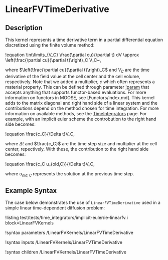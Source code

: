 # LinearFVTimeDerivative

## Description

This kernel represents a time derivative term in a partial differential equation
discretized using the finite volume method:

!equation
\int\limits_{V_C} \frac{\partial cu}{\partial t} dV \approx \left(\frac{\partial cu}{\partial t}\right)_C V_C~,

where $\left(\frac{\partial cu}{\partial t}\right)_C$ and $V_C$ are the time derivative of the
field value at the cell center and the cell volume, respectively.
Note that we added a multiplier, $c$ which often represents a material property.
This can be defined through parameter [!param](/LinearFVKernels/LinearFVTimeDerivative/factor)
that accepts anything that supports functor-based evaluations. For more information on functors in
MOOSE, see [Functors/index.md].
This kernel adds to the matrix diagonal and right hand side of a
linear system and the contributions depend on the
method chosen for time integration. For more information on available methods, see
the [TimeIntegrators](Executioner/TimeIntegrators/index.md) page.
For example, with an implicit euler scheme the controbution to the right hand side becomes:

!equation
\frac{c_C}{\Delta t}V_C,

where $\Delta t$ and $\frac{c_C}$ are the time step size and multiplier at the cell center,
 repectively. With these, the contribution to the right hand side becomes:

!equation
\frac{c_C u_{old,C}}{\Delta t}V_C,

where $u_{old,C}$ represents the solution at the previous time step.

## Example Syntax

The case below demonstrates the use of `LinearFVTimeDerivative` used in a simple
linear time-dependent diffusion problem:

!listing test/tests/time_integrators/implicit-euler/ie-linearfv.i block=LinearFVKernels

!syntax parameters /LinearFVKernels/LinearFVTimeDerivative

!syntax inputs /LinearFVKernels/LinearFVTimeDerivative

!syntax children /LinearFVKernels/LinearFVTimeDerivative
